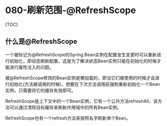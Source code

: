 #  080-刷新范围-@RefreshScope

[TOC]

## 什么是@RefreshScope

一个被标记为@RefreshScope的Spring Bean实例在配置发生变更时可以重新进行初始化，即动态刷新配置，这是为了解决状态Bean实例只能在初始化的时候才能进行属性注入的问题。

被@RefreshScope修饰的Bean实例是懒加载的，即当它们被使用的时候才会进行初始化(方法被调用的时候)，想要在下次方法调用前强制重新初始化一个Bean实例，只需要将它的缓存失效即可。

RefreshScope是上下文中的一个Bean实例，它有一个公共方法refreshAll，该方法可以通过清除目标缓存来刷新作用域中的所有Bean实例。

RefreshScope也有一个refresh方法来按照名字刷新单个Bean。

